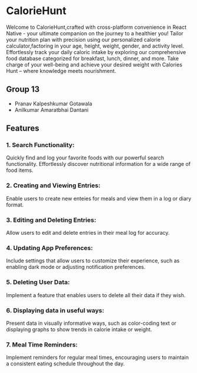 # CalorieHunt

Welcome to CalorieHunt,crafted with cross-platform convenience in React Native - your ultimate companion on the journey to a healthier you! Tailor your nutrition plan with precision using our personalized calorie calculator,factoring in your age, height, weight, gender, and activity level. Effortlessly track your daily caloric intake by exploring our comprehensive food database categorized for breakfast, lunch, dinner, and more. Take charge of your well-being and achieve your desired weight with Calories Hunt – where knowledge meets nourishment.

## Group 13

- Pranav Kalpeshkumar Gotawala
- Anilkumar Amaratbhai Dantani

## Features

### 1. Search Functionality:
Quickly find and log your favorite foods with our powerful search functionality. Effortlessly discover nutritional information for a wide range of food items.

### 2. Creating and Viewing Entries:
Enable users to create new enteies for meals and view them in a log or diary format.

### 3. Editing and Deleting Entries:
Allow users to edit and delete entries in their meal log for accuracy.

### 4. Updating App Preferences:
Include settings that allow users to customize their experience, such as enabling dark mode or adjusting notification preferences.

### 5. Deleting User Data:
Implement a feature that enables users to delete all their data if they wish.

### 6. Displaying data in useful ways:
Present data in visually informative ways, such as color-coding text or displaying graphs to show trends in calorie intake or weight.

### 7. Meal Time Reminders:
Implement reminders for regular meal times, encouraging users to maintain a consistent eating schedule throughout the day.








